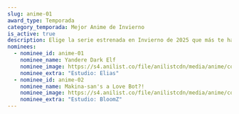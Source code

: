 ```yaml
---
slug: anime-01
award_type: Temporada
category_temporada: Mejor Anime de Invierno
is_active: true
description: Elige la serie estrenada en Invierno de 2025 que más te ha impactado o gustado.
nominees:
  - nominee_id: anime-01
    nominee_name: Yandere Dark Elf
    nominee_image: https://s4.anilist.co/file/anilistcdn/media/anime/cover/large/bx180829-jHViG8fIkaIJ.jpg
    nominee_extra: "Estudio: Elias"
  - nominee_id: anime-02
    nominee_name: Makina-san's a Love Bot?!
    nominee_image: https://s4.anilist.co/file/anilistcdn/media/anime/cover/large/bx177509-LzpyXGnjitvF.jpg
    nominee_extra: "Estudio: BloomZ"
---
```

